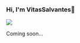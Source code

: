 ### Hi, I'm VitasSalvantes👋

![](https://www.codewars.com/users/VitasSalvantes/badges/large)

Coming soon...


<!--
**VitasSalvantes/VitasSalvantes** is a ✨ _special_ ✨ repository because its `README.md` (this file) appears on your GitHub profile.

Here are some ideas to get you started:

- 🔭 I’m currently working on ...
- 🌱 I’m currently learning ...
- 👯 I’m looking to collaborate on ...
- 🤔 I’m looking for help with ...
- 💬 Ask me about ...
- 📫 How to reach me: ...
- 😄 Pronouns: ...
- ⚡ Fun fact: ...
-->
